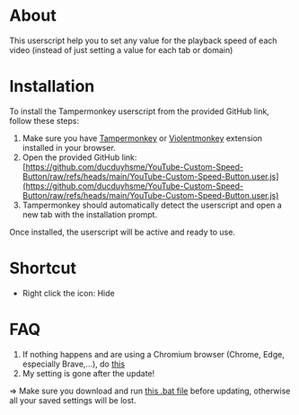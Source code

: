 # About
This userscript help you to set any value for the playback speed of each video (instead of just setting a value for each tab or domain)

# Installation
To install the Tampermonkey userscript from the provided GitHub link, follow these steps:
  1. Make sure you have [Tampermonkey](https://www.tampermonkey.net/) or [Violentmonkey](https://violentmonkey.github.io/) extension installed in your browser.
  2. Open the provided GitHub link: [https://github.com/ducduyhsme/YouTube-Custom-Speed-Button/raw/refs/heads/main/YouTube-Custom-Speed-Button.user.js](https://github.com/ducduyhsme/YouTube-Custom-Speed-Button/raw/refs/heads/main/YouTube-Custom-Speed-Button.user.js)
  3. Tampermonkey should automatically detect the userscript and open a new tab with the installation prompt.

Once installed, the userscript will be active and ready to use.

# Shortcut
  - Right click the icon: Hide

# FAQ
1. If nothing happens and are using a Chromium browser (Chrome, Edge, especially Brave,...), do [this](https://www.tampermonkey.net/faq.php?version=5.3.3&ext=dhdg#Q209)
2. My setting is gone after the update!

=> Make sure you download and run [this .bat file](https://github.com/ducduyhsme/YouTube-Custom-Speed-Button/blob/main/backup%2C%20detect%20and%20import%20(manually).bat) before updating, otherwise all your saved settings will be lost.

